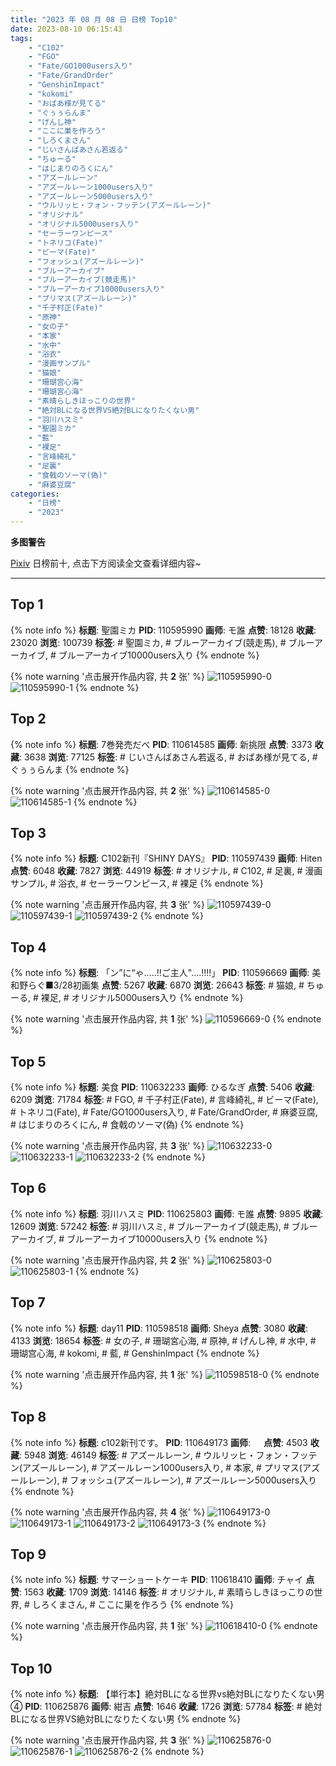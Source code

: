 ```yaml
---
title: "2023 年 08 月 08 日 日榜 Top10"
date: 2023-08-10 06:15:43
tags:
    - "C102"
    - "FGO"
    - "Fate/GO1000users入り"
    - "Fate/GrandOrder"
    - "GenshinImpact"
    - "kokomi"
    - "おばあ様が見てる"
    - "ぐぅぅらんま"
    - "げんし神"
    - "ここに巣を作ろう"
    - "しろくまさん"
    - "じいさんばあさん若返る"
    - "ちゅーる"
    - "はじまりのろくにん"
    - "アズールレーン"
    - "アズールレーン1000users入り"
    - "アズールレーン5000users入り"
    - "ウルリッヒ・フォン・フッテン(アズールレーン)"
    - "オリジナル"
    - "オリジナル5000users入り"
    - "セーラーワンピース"
    - "トネリコ(Fate)"
    - "ビーマ(Fate)"
    - "フォッシュ(アズールレーン)"
    - "ブルーアーカイブ"
    - "ブルーアーカイブ(競走馬)"
    - "ブルーアーカイブ10000users入り"
    - "プリマス(アズールレーン)"
    - "千子村正(Fate)"
    - "原神"
    - "女の子"
    - "本家"
    - "水中"
    - "浴衣"
    - "漫画サンプル"
    - "猫娘"
    - "珊瑚宫心海"
    - "珊瑚宮心海"
    - "素晴らしきほっこりの世界"
    - "絶対BLになる世界VS絶対BLになりたくない男"
    - "羽川ハスミ"
    - "聖園ミカ"
    - "藍"
    - "裸足"
    - "言峰綺礼"
    - "足裏"
    - "食戟のソーマ(偽)"
    - "麻婆豆腐"
categories:
    - "日榜"
    - "2023"
---
```


<i class="fa fa-triangle-exclamation"></i>**多图警告**<i class="fa fa-triangle-exclamation"></i>

[Pixiv](https://www.pixiv.net/) 日榜前十, 点击下方阅读全文查看详细内容~

<!-- more -->

---

## Top 1

{% note info %}
**标题**: 聖園ミカ
**PID**: 110595990 **画师**: モ誰
**点赞**: 18128 **收藏**: 23020 **浏览**: 100739
**标签**: # 聖園ミカ, # ブルーアーカイブ(競走馬), # ブルーアーカイブ, # ブルーアーカイブ10000users入り
{% endnote %}

{% note warning '点击展开作品内容, 共 **2** 张' %}
![110595990-0](https://i.pixiv.re/img-original/img/2023/08/07/00/01/22/110595990_p0.jpg)
![110595990-1](https://i.pixiv.re/img-original/img/2023/08/07/00/01/22/110595990_p1.jpg)
{% endnote %}

## Top 2

{% note info %}
**标题**: 7巻発売だべ
**PID**: 110614585 **画师**: 新挑限
**点赞**: 3373 **收藏**: 3638 **浏览**: 77125
**标签**: # じいさんばあさん若返る, # おばあ様が見てる, # ぐぅぅらんま
{% endnote %}

{% note warning '点击展开作品内容, 共 **2** 张' %}
![110614585-0](https://i.pixiv.re/img-original/img/2023/08/07/18/16/52/110614585_p0.jpg)
![110614585-1](https://i.pixiv.re/img-original/img/2023/08/07/18/16/52/110614585_p1.jpg)
{% endnote %}

## Top 3

{% note info %}
**标题**: C102新刊『SHINY DAYS』
**PID**: 110597439 **画师**: Hiten
**点赞**: 6048 **收藏**: 7827 **浏览**: 44919
**标签**: # オリジナル, # C102, # 足裏, # 漫画サンプル, # 浴衣, # セーラーワンピース, # 裸足
{% endnote %}

{% note warning '点击展开作品内容, 共 **3** 张' %}
![110597439-0](https://i.pixiv.re/img-original/img/2023/08/07/00/31/49/110597439_p0.jpg)
![110597439-1](https://i.pixiv.re/img-original/img/2023/08/07/00/31/49/110597439_p1.jpg)
![110597439-2](https://i.pixiv.re/img-original/img/2023/08/07/00/31/49/110597439_p2.jpg)
{% endnote %}

## Top 4

{% note info %}
**标题**: 「ン”に“ゃ.....‼ご主人"....‼‼」
**PID**: 110596669 **画师**: 美和野らぐ■3/28初画集
**点赞**: 5267 **收藏**: 6870 **浏览**: 26643
**标签**: # 猫娘, # ちゅーる, # 裸足, # オリジナル5000users入り
{% endnote %}

{% note warning '点击展开作品内容, 共 **1** 张' %}
![110596669-0](https://i.pixiv.re/img-original/img/2023/08/07/00/11/58/110596669_p0.png)
{% endnote %}

## Top 5

{% note info %}
**标题**: 美食
**PID**: 110632233 **画师**: ひるなぎ
**点赞**: 5406 **收藏**: 6209 **浏览**: 71784
**标签**: # FGO, # 千子村正(Fate), # 言峰綺礼, # ビーマ(Fate), # トネリコ(Fate), # Fate/GO1000users入り, # Fate/GrandOrder, # 麻婆豆腐, # はじまりのろくにん, # 食戟のソーマ(偽)
{% endnote %}

{% note warning '点击展开作品内容, 共 **3** 张' %}
![110632233-0](https://i.pixiv.re/img-original/img/2023/08/08/06/00/11/110632233_p0.jpg)
![110632233-1](https://i.pixiv.re/img-original/img/2023/08/08/06/00/11/110632233_p1.jpg)
![110632233-2](https://i.pixiv.re/img-original/img/2023/08/08/06/00/11/110632233_p2.jpg)
{% endnote %}

## Top 6

{% note info %}
**标题**: 羽川ハスミ
**PID**: 110625803 **画师**: モ誰
**点赞**: 9895 **收藏**: 12609 **浏览**: 57242
**标签**: # 羽川ハスミ, # ブルーアーカイブ(競走馬), # ブルーアーカイブ, # ブルーアーカイブ10000users入り
{% endnote %}

{% note warning '点击展开作品内容, 共 **2** 张' %}
![110625803-0](https://i.pixiv.re/img-original/img/2023/08/08/00/01/36/110625803_p0.jpg)
![110625803-1](https://i.pixiv.re/img-original/img/2023/08/08/00/01/36/110625803_p1.jpg)
{% endnote %}

## Top 7

{% note info %}
**标题**: day11
**PID**: 110598518 **画师**: Sheya
**点赞**: 3080 **收藏**: 4133 **浏览**: 18654
**标签**: # 女の子, # 珊瑚宮心海, # 原神, # げんし神, # 水中, # 珊瑚宫心海, # kokomi, # 藍, # GenshinImpact
{% endnote %}

{% note warning '点击展开作品内容, 共 **1** 张' %}
![110598518-0](https://i.pixiv.re/img-original/img/2023/08/07/01/09/03/110598518_p0.jpg)
{% endnote %}

## Top 8

{% note info %}
**标题**: c102新刊です。
**PID**: 110649173 **画师**: ㅤ
**点赞**: 4503 **收藏**: 5948 **浏览**: 46149
**标签**: # アズールレーン, # ウルリッヒ・フォン・フッテン(アズールレーン), # アズールレーン1000users入り, # 本家, # プリマス(アズールレーン), # フォッシュ(アズールレーン), # アズールレーン5000users入り
{% endnote %}

{% note warning '点击展开作品内容, 共 **4** 张' %}
![110649173-0](https://i.pixiv.re/img-original/img/2023/08/08/21/10/02/110649173_p0.png)
![110649173-1](https://i.pixiv.re/img-original/img/2023/08/08/21/10/02/110649173_p1.png)
![110649173-2](https://i.pixiv.re/img-original/img/2023/08/08/21/10/02/110649173_p2.png)
![110649173-3](https://i.pixiv.re/img-original/img/2023/08/08/21/10/02/110649173_p3.png)
{% endnote %}

## Top 9

{% note info %}
**标题**: サマーショートケーキ
**PID**: 110618410 **画师**: チャイ
**点赞**: 1563 **收藏**: 1709 **浏览**: 14146
**标签**: # オリジナル, # 素晴らしきほっこりの世界, # しろくまさん, # ここに巣を作ろう
{% endnote %}

{% note warning '点击展开作品内容, 共 **1** 张' %}
![110618410-0](https://i.pixiv.re/img-original/img/2023/08/07/20/30/01/110618410_p0.png)
{% endnote %}

## Top 10

{% note info %}
**标题**: 【単行本】絶対BLになる世界vs絶対BLになりたくない男④
**PID**: 110625876 **画师**: 紺吉
**点赞**: 1646 **收藏**: 1726 **浏览**: 57784
**标签**: # 絶対BLになる世界VS絶対BLになりたくない男
{% endnote %}

{% note warning '点击展开作品内容, 共 **3** 张' %}
![110625876-0](https://i.pixiv.re/img-original/img/2023/08/08/00/02/18/110625876_p0.jpg)
![110625876-1](https://i.pixiv.re/img-original/img/2023/08/08/00/02/18/110625876_p1.jpg)
![110625876-2](https://i.pixiv.re/img-original/img/2023/08/08/00/02/18/110625876_p2.jpg)
{% endnote %}
